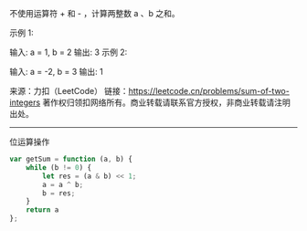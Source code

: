 
不使用运算符 + 和 - ​​​​​​​，计算两整数 ​​​​​​​a 、b ​​​​​​​之和。

示例 1:

输入: a = 1, b = 2
输出: 3
示例 2:

输入: a = -2, b = 3
输出: 1

来源：力扣（LeetCode）
链接：https://leetcode.cn/problems/sum-of-two-integers
著作权归领扣网络所有。商业转载请联系官方授权，非商业转载请注明出处。

---

位运算操作

```javascript
var getSum = function (a, b) {
    while (b != 0) {
        let res = (a & b) << 1;
        a = a ^ b;
        b = res;
    }
    return a
};
```